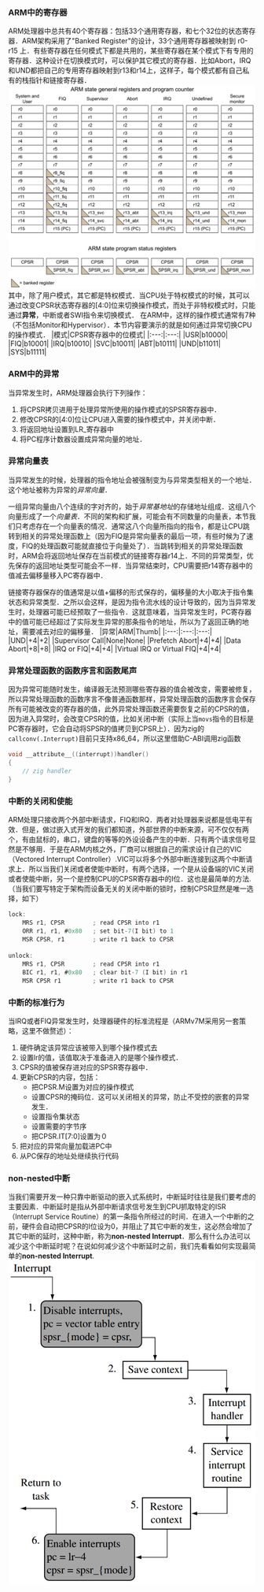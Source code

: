 ### ARM中的寄存器
ARM处理器中总共有40个寄存器：包括33个通用寄存器，和七个32位的状态寄存器．ARM架构采用了"Banked Register"的设计，33个通用寄存器被映射到 r0-r15 上．有些寄存器在任何模式下都是共用的，某些寄存器在某个模式下有专用的寄存器．这种设计在切换模式时，可以保护其它模式的寄存器．比如Abort，IRQ和UND都把自己的专用寄存器映射到r13和r14上，这样子，每个模式都有自己私有的栈指针和链接寄存器．
![](img/arm_table.png)
其中，除了用户模式，其它都是特权模式．当CPU处于特权模式的时候，其可以通过改变CPSR状态寄存器的[4:0]位来切换操作模式，而处于非特权模式时，只能通过**异常**，中断或者SWI指令来切换模式．
在ARM中，这样的操作模式通常有7种（不包括Monitor和Hypervisor）．本节内容要演示的就是如何通过异常切换CPU的操作模式．
|模式|CPSR寄存器中的位模式|
|:---:|:---:|
|USR|b10000|
|FIQ|b10001|
|IRQ|b10010|
|SVC|b10011|
|ABT|b10111|
|UND|b11011|
|SYS|b11111|
### ARM中的异常
当异常发生时，ARM处理器会执行下列操作：
1. 将CPSR拷贝进用于处理异常所使用的操作模式的SPSR寄存器中．
2. 修改CPSR的[4:0]位让CPU进入需要的操作模式中，并关闭中断．
3. 将返回地址设置到LR_<mode>寄存器中
4. 将PC程序计数器设置成异常向量的地址．
### 异常向量表
当异常发生的时候，处理器的指令地址会被强制变为与异常类型相关的一个地址．这个地址被称为异常的*异常向量*．

一组异常向量由八个连续的字对齐的，始于*异常基地址*的存储地址组成．这组八个向量形成了一个*向量表*．不同的架构和扩展，可能会有不同数量的向量表，本节我们只考虑存在一个向量表的情况．通常这八个向量所指向的指令，都是让CPU跳转到相关的异常处理函数上（因为FIQ是异常向量表的最后一项，有些时候为了速度，FIQ的处理函数可能就直接位于向量处了）．当跳转到相关的异常处理函数时，ARM会将返回地址保存在当前模式的链接寄存器r14上．不同的异常类型，优先保存的返回地址类型可能会不一样．当异常结束时，CPU需要把r14寄存器中的值减去偏移量移入PC寄存器中．

链接寄存器保存的值通常是以值+偏移的形式保存的，偏移量的大小取决于指令集状态和异常类型．之所以会这样，是因为指令流水线的设计导致的，因为当异常发生时，处理器可能已经预取了一些指令．这就意味着，当异常发生时，PC寄存器中的值可能已经超过了实际发生异常的那条指令的地址，所以为了返回正确的地址，需要减去对应的偏移量．
|异常|ARM|Thumb|
|:---:|:---:|:---:|
|UND|+4|+2|
|Supervisor Call|None|None|
|Prefetch Abort|+4|+4|
|Data Abort|+8|+8|
|IRQ or FIQ|+4|+4|
|Virtual IRQ or Virtual FIQ|+4|+4|

### 异常处理函数的函数序言和函数尾声
因为异常可能随时发生，编译器无法预测哪些寄存器的值会被改变，需要被修复，所以异常处理函数的函数序言不像普通函数那样，异常处理函数的函数序言会保存所有可能被改变的寄存器的值，此外异常处理函数还需要恢复之前的CPSR的值，因为进入异常时，会改变CPSR的值，比如关闭中断（实际上当`movs`指令的目标是PC寄存器时，它会自动将SPSR的值拷贝到CPSR上）．因为zig的`callconv(.Interrupt)`目前只支持x86_64，所以这里借助C-ABI调用zig函数
```c
void __attribute__((interrupt))handler()
{
    // zig handler
}
```
### 中断的关闭和使能
ARM处理只接收两个外部中断请求，FIQ和IRQ．两者对处理器来说都是低电平有效．但是，做过嵌入式开发的我们都知道，外部世界的中断来源，可不仅仅有两个，有由鼠标的，串口，键盘的等等的外设设备产生的中断．只有两个请求信号显然是不够用．于是在ARM内核之外，厂商可以根据自己的需求设计自己的VIC（Vectored Interrupt Controller）.VIC可以将多个外部中断连接到这两个中断请求上．所以当我们关闭或者使能中断时，有两个选择，一个是从设备端的VIC关闭或者使能中断，另一个是控制CPU的CPSR寄存器中的I位．这也是最简单的方法.（当我们要写特定于架构而设备无关的关闭中断的锁时，控制CPSR显然是唯一选择，如下）
```c
lock:
    MRS r1, CPSR        ; read CPSR into r1
    ORR r1, r1, #0x80   ; set bit-7(I bit) to 1
    MSR CPSR, r1        ; write r1 back to CPSR

unlock:
    MRS r1, CPSR        ; read CPSR into r1
    BIC r1, r1, #0x80   ; clear bit-7 (I bit) in r1
    MSR CPSR r1         ; write r1 back to CPSR
```
### 中断的标准行为
当IRQ或者FIQ异常发生时，处理器硬件的标准流程是（ARMv7M采用另一套策略，这里不做赘述）：
1. 硬件确定该异常应该被带入到哪个操作模式去
2. 设置lr的值，该值取决于准备进入的是哪个操作模式．
3. CPSR的值被保存进对应的SPSR寄存器中．
4. 更新CPSR的内容，包括：
   + 把CPSR.M设置为对应的操作模式
   + 设置CPSR的掩码位．这可以关闭相关的异常，防止不受控的嵌套的异常发生．
   + 设置指令集状态
   + 设置需要的字节序
   + 把CPSR.IT[7:0]设置为０
5. 把对应的异常向量加载进PC中 
6. 从PC保存的地址处继续执行代码
### non-nested中断
当我们需要开发一种只靠中断驱动的嵌入式系统时，中断延时往往是我们要考虑的主要因素．中断延时是指从外部中断请求信号发生到CPU抓取特定的ISR（Interrupt Service Routine）的第一条指令所经过的时间．在进入一个中断的之前，硬件会自动把CPSR的I位设为0，并阻止了其它中断的发生，这必然会增加了其它中断的延时，这种中断，称为**non-nested Interrupt**．那么有什么办法可以减少这个中断延时呢？在说如何减少这个中断延时之前，我们先看看如何实现最简单的**non-nested Interrupt**.
![](img/non-nested.png)


